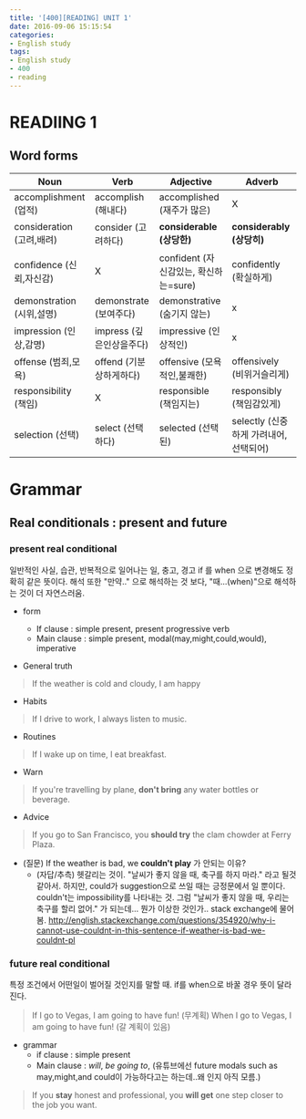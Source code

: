 ```yaml
---
title: '[400][READING] UNIT 1'
date: 2016-09-06 15:15:54
categories: 
- English study
tags:
- English study
- 400
- reading
---
```


# READIING 1

## Word forms
| Noun           | Verb        | Adjective     | Adverb       |
|----------------|-------------|---------------|--------------|
| accomplishment (업적) | accomplish (해내다)  | accomplished (재주가 많은)  | X            |
| consideration (고려,배려)| consider (고려하다)   | **considerable (상당한)** | **considerably (상당히)** |
| confidence (신뢰,자신감)    | X           | confident (자신감있는, 확신하는=sure)    | confidently (확실하게) |
| demonstration (시위,설명)  | demonstrate (보여주다) | demonstrative (숨기지 않는) | x            |
| impression (인상,감명)    | impress (깊은인상을주다)    | impressive (인상적인)    | x            |
| offense (범죄,모욕)        | offend (기분상하게하다)      | offensive (모욕적인,불쾌한)   | offensively (비위거슬리게) |
| responsibility (책임) | X           | responsible (책임지는)  | responsibly (책임감있게) |
| selection (선택)     | select (선택하다)     | selected (선택된)     | selectly (신중하게 가려내어,선택되어)     |



# Grammar

## Real conditionals : present and future

### present real conditional
일반적인 사실, 습관, 반복적으로 일어나는 일, 충고, 경고
if 를 when 으로 변경해도 정확히 같은 뜻이다. 해석 또한 "만약.." 으로 해석하는 것 보다, "때...(when)"으로 해석하는 것이 더 자연스러움. 

* form
    * If clause : simple present, present progressive verb
    * Main clause : simple present, modal(may,might,could,would), imperative

* General truth
> If the weather is cold and cloudy, I am happy
* Habits
> If I drive to work, I always listen to music.
* Routines
> If I wake up on time, I eat breakfast.
* Warn
> If you're travelling by plane, **don't bring** any water bottles or beverage.
* Advice
> If you go to San Francisco, you **should try** the clam chowder at Ferry Plaza.

* (질문) If the weather is bad, we **couldn't play** 가 안되는 이유?
    * (자답/추측) 헷갈리는 것이. "날씨가 좋지 않을 때, 축구를 하지 마라." 라고 될것 같아서. 하지만, could가 suggestion으로 쓰일 때는 긍정문에서 일 뿐이다. couldn't는 impossibility를 나타내는 것. 그럼 "날씨가 좋지 않을 때, 우리는 축구를 할리 없어." 가 되는데... 뭔가 이상한 것인가.. stack exchange에 물어 봄.
    http://english.stackexchange.com/questions/354920/why-i-cannot-use-couldnt-in-this-sentence-if-weather-is-bad-we-couldnt-pl


### future real conditional
특정 조건에서 어떤일이 벌어질 것인지를 말할 때.
if를 when으로 바꿀 경우 뜻이 달라진다. 
> If I go to Vegas, I am going to have fun! (무계획)
> When I go to Vegas, I am going to have fun! (갈 계획이 있음)

* grammar
    * if clause : simple present
    * Main clause : *will*, *be going to*, (유튜브에선 future modals such as may,might,and could이 가능하다고는 하는데..왜 인지 아직 모름.) 
> If you **stay** honest and professional, you **will get** one step closer to the job you want. 
